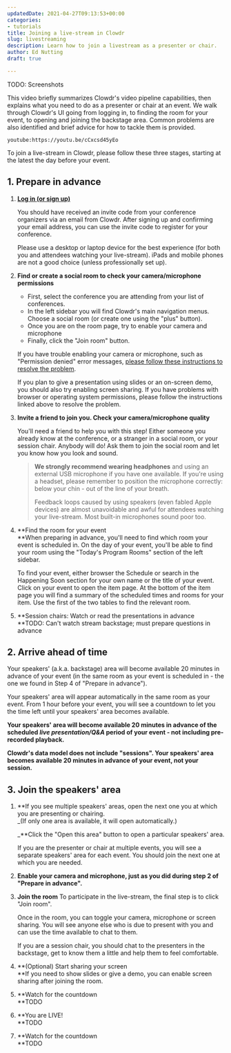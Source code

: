 ```yaml
---
updatedDate: 2021-04-27T09:13:53+00:00
categories:
- tutorials
title: Joining a live-stream in Clowdr
slug: livestreaming
description: Learn how to join a livestream as a presenter or chair.
author: Ed Nutting
draft: true

---
```

TODO: Screenshots

This video briefly summarizes Clowdr's video pipeline capabilities, then explains what you need to do as a presenter or chair at an event. We walk through Clowdr's UI going from logging in, to finding the room for your event, to opening and joining the backstage area. Common problems are also identified and brief advice for how to tackle them is provided.

`youtube:https://youtu.be/cCxcsd45yEo`

To join a live-stream in Clowdr, please follow these three stages, starting at the latest the day before your event.

## 1. Prepare in advance

1. [**Log in (or sign up)**](https://app.clowdr.org)

   You should have received an invite code from your conference organizers via an email from Clowdr. After signing up and confirming your email address, you can use the invite code to register for your conference.

   Please use a desktop or laptop device for the best experience (for both you and attendees watching your live-stream). iPads and mobile phones are not a good choice (unless professionally set up).
2. **Find or create a social room to check your camera/microphone permissions**

   * First, select the conference you are attending from your list of conferences.  
   * In the left sidebar you will find Clowdr's main navigation menus. Choose a social room (or create one using the "plus" button). 
   * Once you are on the room page, try to enable your camera and microphone
   * Finally, click the "Join room" button. 
   
   If you have trouble enabling your camera or microphone, such as "Permission denied" error messages, [please follow these instructions to resolve the problem](TODO "Instructions for fixing camera, microphone and screen sharing permissions").  
     
   If you plan to give a presentation using slides or an on-screen demo, you should also try enabling screen sharing. If you have problems with browser or operating system permissions, please follow the instructions linked above to resolve the problem.
3. **Invite a friend to join you. Check your camera/microphone quality**

   You'll need a friend to help you with this step! Either someone you already know at the conference, or a stranger in a social room, or your session chair. Anybody will do! Ask them to join the social room and let you know how you look and sound.

   > **We strongly recommend wearing headphones** and using an external USB microphone if you have one available. If you're using a headset, please remember to position the microphone correctly: below your chin - out of the line of your breath.
   >
   > Feedback loops caused by using speakers (even fabled Apple devices) are almost unavoidable and awful for attendees watching your live-stream. Most built-in microphones sound poor too.
4. **Find the room for your event  
   **When preparing in advance, you'll need to find which room your event is scheduled in. On the day of your event, you'll be able to find your room using the "Today's Program Rooms" section of the left sidebar. 

     
   To find your event, either browser the Schedule or search in the Happening Soon section for your own name or the title of your event. Click on your event to open the item page. At the bottom of the item page you will find a summary of the scheduled times and rooms for your item. Use the first of the two tables to find the relevant room.
5. **Session chairs: Watch or read the presentations in advance  
   **TODO: Can't watch stream backstage; must prepare questions in advance

## 2. Arrive ahead of time

Your speakers' (a.k.a. backstage) area will become available 20 minutes in advance of your event (in the same room as your event is scheduled in - the one we found in Step 4 of "Prepare in advance"). 

Your speakers' area will appear automatically in the same room as your event. From 1 hour before your event, you will see a countdown to let you the time left until your speakers' area becomes available.

**Your speakers' area will become available 20 minutes in advance of the scheduled _live presentation/Q&A_ period of your event - not including pre-recorded playback.** 

**Clowdr's data model does not include "sessions". Your speakers' area becomes available 20 minutes in advance of your event, not your session.**

## 3. Join the speakers' area

1. **If you see multiple speakers' areas, open the next one you at which you are presenting or chairing.   
   _(If only one area is available, it will open automatically.)  
     
   _**Click the "Open this area" button to open a particular speakers' area.

     
   If you are the presenter or chair at multiple events, you will see a separate speakers' area for each event. You should join the next one at which you are needed. 
2. **Enable your camera and microphone, just as you did during step 2 of "Prepare in advance".**
3. **Join the room** 
   To participate in the live-stream, the final step is to click "Join room".
     
   Once in the room, you can toggle your camera, microphone or screen sharing. You will see anyone else who is due to present with you and can use the time available to chat to them.  
     
   If you are a session chair, you should chat to the presenters in the backstage, get to know them a little and help them to feel comfortable.
4. **(Optional) Start sharing your screen  
   **If you need to show slides or give a demo, you can enable screen sharing after joining the room.
5. **Watch for the countdown  
   **TODO
6. **You are LIVE!  
   **TODO
7. **Watch for the countdown  
   **TODO